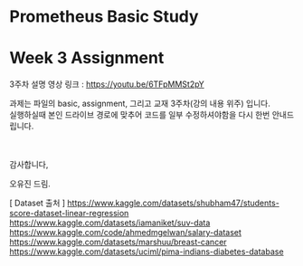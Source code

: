 # Prometheus Basic Study 
# Week 3 Assignment

3주차 설명 영상 링크 : https://youtu.be/6TFpMMSt2pY

과제는 파일의 basic, assignment, 그리고 교재 3주차(강의 내용 위주) 입니다.  
실행하실때 본인 드라이브 경로에 맞추어 코드를 일부 수정하셔야함을 다시 한번 안내드립니다.
  
  <br/><br/>
감사합니다,  
   
오유진 드림.


[ Dataset 출처 ]
https://www.kaggle.com/datasets/shubham47/students-score-dataset-linear-regression
https://www.kaggle.com/datasets/iamaniket/suv-data
https://www.kaggle.com/code/ahmedmgelwan/salary-dataset
https://www.kaggle.com/datasets/marshuu/breast-cancer 
https://www.kaggle.com/datasets/uciml/pima-indians-diabetes-database
